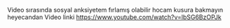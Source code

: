 Video sırasında sosyal anksiyetem fırlamış olabilir hocam kusura bakmayın heyecandan 
Video linki https://www.youtube.com/watch?v=lbSG6BzOPJk
